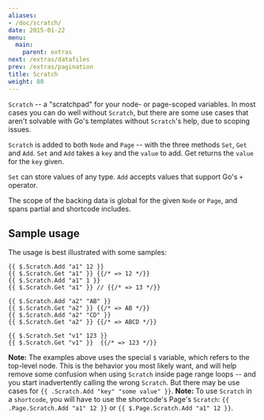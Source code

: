 ```yaml
---
aliases:
- /doc/scratch/
date: 2015-01-22
menu:
  main:
    parent: extras
next: /extras/datafiles
prev: /extras/pagination
title: Scratch
weight: 80
---
```


`Scratch` -- a "scratchpad" for your node- or page-scoped variables. In most cases you can do well without `Scratch`, but there are some use cases that aren't solvable with Go's templates without `Scratch`'s help, due to scoping issues.


`Scratch` is added to both `Node` and `Page` -- with the three methods `Set`, `Get` and `Add`. `Set` and `Add` takes a `key` and the `value` to add. Get returns the `value` for the `key` given.

`Set` can store values of any type. `Add` accepts values that support Go's `+` operator.

The scope of the backing data is global for the given `Node` or `Page`, and spans partial and shortcode includes.

## Sample usage

The usage is best illustrated with some samples:

```
{{ $.Scratch.Add "a1" 12 }}
{{ $.Scratch.Get "a1" }} {{/* => 12 */}}
{{ $.Scratch.Add "a1" 1 }}
{{ $.Scratch.Get "a1" }} // {{/* => 13 */}}

{{ $.Scratch.Add "a2" "AB" }}
{{ $.Scratch.Get "a2" }} {{/* => AB */}}
{{ $.Scratch.Add "a2" "CD" }}
{{ $.Scratch.Get "a2" }} {{/* => ABCD */}}

{{ $.Scratch.Set "v1" 123 }}
{{ $.Scratch.Get "v1" }}  {{/* => 123 */}}
```

**Note:** The examples above uses the special `$` variable, which refers to the top-level node. This is the behavior you most likely want, and will help remove some confusion when using `Scratch` inside page range loops -- and you start inadvertently calling the wrong `Scratch`. But there may be use cases for `{{ .Scratch.Add "key" "some value" }}`.
**Note:** To use `Scratch` in a `shortcode`, you will have to use the shortcode's Page's `Scratch`:  `{{ .Page.Scratch.Add "a1" 12 }}` or `{{ $.Page.Scratch.Add "a1" 12 }}`.


